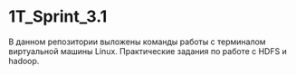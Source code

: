 # 1T_Sprint_3.1

В данном репозитории выложены команды работы с терминалом виртуальной машины Linux. 
Практические задания по работе с HDFS и hadoop.
